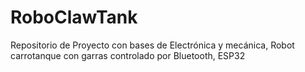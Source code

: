 # RoboClawTank
Repositorio de Proyecto con bases de Electrónica y mecánica, Robot carrotanque con garras controlado por Bluetooth, ESP32 
